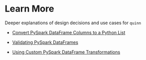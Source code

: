 # Learn More

Deeper explanations of design decisions and use cases for `quinn`

- [Convert PySpark DataFrame Columns to a Python List](column_to_list.md)

- [Validating PySpark DataFrames](validations.md)

- [Using Custom PySpark DataFrame Transformations](custom_transformations.md)
